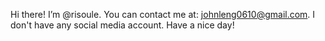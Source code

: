 Hi there! I’m @risoule.
You can contact me at: johnleng0610@gmail.com.
I don't have any social media account.
Have a nice day!
